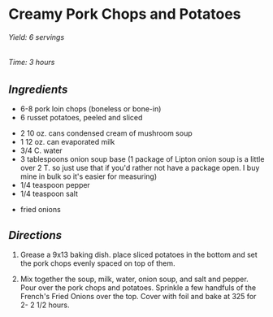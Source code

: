 # Creamy Pork Chops and Potatoes

######  Yield: 6 servings
######  Time: 3 hours

##  *Ingredients*

- 6-8 pork loin chops (boneless or bone-in)
- 6 russet potatoes, peeled and sliced
<!---->
- 2 10 oz. cans condensed cream of mushroom soup
- 1 12 oz. can evaporated milk
- 3/4 C. water
- 3 tablespoons onion soup base (1 package of Lipton onion soup is a little over 2 T. so just use that if you'd rather not have a package open.  I buy mine in bulk so it's easier for measuring)
- 1/4 teaspoon pepper
- 1/4 teaspoon salt
<!---->
- fried onions

##  *Directions*

1. Grease a 9x13 baking dish.  place sliced potatoes in the bottom and set the pork chops evenly spaced on top of them.

2. Mix together the soup, milk, water, onion soup, and salt and pepper.  Pour over the pork chops and potatoes.   Sprinkle a few handfuls of the French's Fried Onions over the top.  Cover with foil and bake at 325 for 2- 2 1/2 hours.